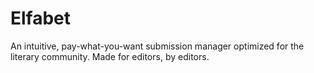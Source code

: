 # Elfabet

An intuitive, pay-what-you-want submission manager optimized for the literary community. Made for editors, by editors.